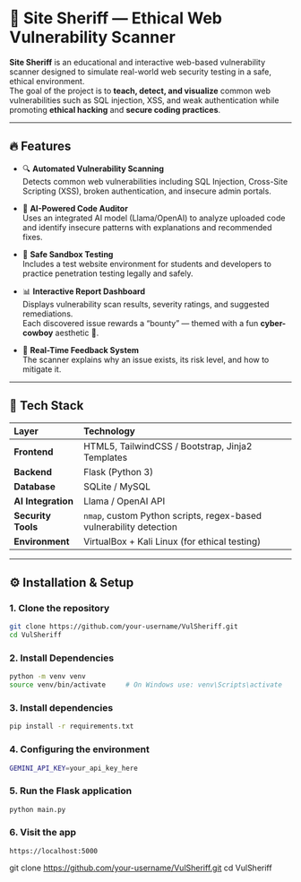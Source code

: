 # 🤠 Site Sheriff — Ethical Web Vulnerability Scanner

**Site Sheriff** is an educational and interactive web-based vulnerability scanner designed to simulate real-world web security testing in a safe, ethical environment.  
The goal of the project is to **teach, detect, and visualize** common web vulnerabilities such as SQL injection, XSS, and weak authentication while promoting **ethical hacking** and **secure coding practices**.

---

## 🔥 Features

- 🔍 **Automated Vulnerability Scanning**  
  Detects common web vulnerabilities including SQL Injection, Cross-Site Scripting (XSS), broken authentication, and insecure admin portals.

- 🤖 **AI-Powered Code Auditor**  
  Uses an integrated AI model (Llama/OpenAI) to analyze uploaded code and identify insecure patterns with explanations and recommended fixes.

- 🧠 **Safe Sandbox Testing**  
  Includes a test website environment for students and developers to practice penetration testing legally and safely.

- 📊 **Interactive Report Dashboard**  
  Displays vulnerability scan results, severity ratings, and suggested remediations.  
  Each discovered issue rewards a “bounty” — themed with a fun **cyber-cowboy** aesthetic 🤠.

- 💬 **Real-Time Feedback System**  
  The scanner explains why an issue exists, its risk level, and how to mitigate it.

---

## 🧩 Tech Stack

| Layer | Technology |
|:------|:------------|
| **Frontend** | HTML5, TailwindCSS / Bootstrap, Jinja2 Templates |
| **Backend** | Flask (Python 3) |
| **Database** | SQLite / MySQL |
| **AI Integration** | Llama / OpenAI API |
| **Security Tools** | `nmap`, custom Python scripts, regex-based vulnerability detection |
| **Environment** | VirtualBox + Kali Linux (for ethical testing) |

---

## ⚙️ Installation & Setup

### 1. Clone the repository
```bash
git clone https://github.com/your-username/VulSheriff.git
cd VulSheriff
```
### 2. Install Dependencies
```bash
python -m venv venv
source venv/bin/activate     # On Windows use: venv\Scripts\activate
```
### 3. Install dependencies
```bash
pip install -r requirements.txt
```
### 4. Configuring the environment
```bash
GEMINI_API_KEY=your_api_key_here
```
### 5. Run the Flask application
```bash
python main.py
```
### 6. Visit the app
```
https://localhost:5000
```
git clone https://github.com/your-username/VulSheriff.git
cd VulSheriff
